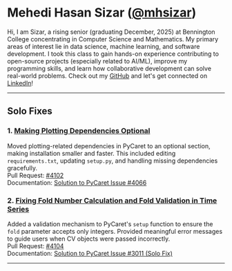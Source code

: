 # Mehedi Hasan Sizar ([@mhsizar](https://github.com/mhsizar))  

Hi, I am Sizar, a rising senior (graduating December, 2025) at Bennington College concentrating in Computer Science and Mathematics. My primary areas of interest lie in data science, machine learning, and software development. I took this class to gain hands-on experience contributing to open-source projects (especially related to AI/ML), improve my programming skills, and learn how collaborative development can solve real-world problems. Check out my [GitHub](https://github.com/mhsizar) and let's get connected on [LinkedIn](https://www.linkedin.com/in/mhsizar/)!  
 
---

## Solo Fixes

### 1. [Making Plotting Dependencies Optional](https://github.com/pycaret/pycaret/issues/4066)  
Moved plotting-related dependencies in PyCaret to an optional section, making installation smaller and faster. This included editing `requirements.txt`, updating `setup.py`, and handling missing dependencies gracefully.  
Pull Request: [#4102](https://github.com/pycaret/pycaret/pull/4102)  
Documentation: [Solution to PyCaret Issue #4066](https://github.com/bennColl-cs4387/sizar/blob/main/assignments/solo-fixes/pycaret-4066/pycaret_4066.md)  

### 2. [Fixing Fold Number Calculation and Fold Validation in Time Series](https://github.com/pycaret/pycaret/issues/3011)  
Added a validation mechanism to PyCaret's `setup` function to ensure the `fold` parameter accepts only integers. Provided meaningful error messages to guide users when CV objects were passed incorrectly.  
Pull Request: [#4104](https://github.com/pycaret/pycaret/pull/4104)  
Documentation: [Solution to PyCaret Issue #3011 (Solo Fix)](https://github.com/bennColl-cs4387/sizar/blob/main/assignments/solo-fixes/pycaret-3011/pycaret_3011.md)

---

